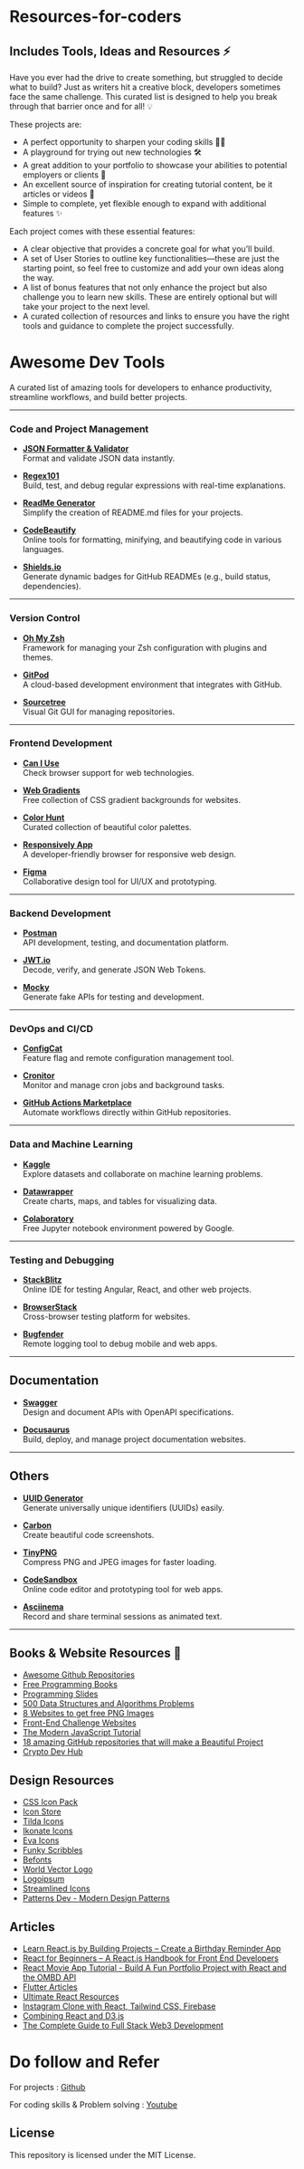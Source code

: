 # Resources-for-coders
## Includes Tools, Ideas and Resources ⚡

Have you ever had the drive to create something, but struggled to decide what to build? Just as writers hit a creative block, developers sometimes face the same challenge. This curated list is designed to help you break through that barrier once and for all! 💡

These projects are:

- A perfect opportunity to sharpen your coding skills 🧑‍💻
- A playground for trying out new technologies 🛠️
- A great addition to your portfolio to showcase your abilities to potential employers or clients 📑
- An excellent source of inspiration for creating tutorial content, be it articles or videos 🎥
- Simple to complete, yet flexible enough to expand with additional features ✨

Each project comes with these essential features:

- A clear objective that provides a concrete goal for what you’ll build.
- A set of User Stories to outline key functionalities—these are just the starting point, so feel free to customize and add your own ideas along the way.
- A list of bonus features that not only enhance the project but also challenge you to learn new skills. These are entirely optional but will take your project to the next level.
- A curated collection of resources and links to ensure you have the right tools and guidance to complete the project successfully.


# Awesome Dev Tools

A curated list of amazing tools for developers to enhance productivity, streamline workflows, and build better projects.

---

### Code and Project Management

- **[JSON Formatter & Validator](https://jsonformatter.org/)**  
  Format and validate JSON data instantly.

- **[Regex101](https://regex101.com/)**  
  Build, test, and debug regular expressions with real-time explanations.

- **[ReadMe Generator](https://readme.so/)**  
  Simplify the creation of README.md files for your projects.

- **[CodeBeautify](https://codebeautify.org/)**  
  Online tools for formatting, minifying, and beautifying code in various languages.

- **[Shields.io](https://shields.io/)**  
  Generate dynamic badges for GitHub READMEs (e.g., build status, dependencies).

---

### Version Control

- **[Oh My Zsh](https://ohmyz.sh/)**  
  Framework for managing your Zsh configuration with plugins and themes.

- **[GitPod](https://gitpod.io/)**  
  A cloud-based development environment that integrates with GitHub.

- **[Sourcetree](https://www.sourcetreeapp.com/)**  
  Visual Git GUI for managing repositories.

---

### Frontend Development

- **[Can I Use](https://caniuse.com/)**  
  Check browser support for web technologies.

- **[Web Gradients](https://webgradients.com/)**  
  Free collection of CSS gradient backgrounds for websites.

- **[Color Hunt](https://colorhunt.co/)**  
  Curated collection of beautiful color palettes.

- **[Responsively App](https://responsively.app/)**  
  A developer-friendly browser for responsive web design.

- **[Figma](https://www.figma.com/)**  
  Collaborative design tool for UI/UX and prototyping.

---

### Backend Development

- **[Postman](https://www.postman.com/)**  
  API development, testing, and documentation platform.

- **[JWT.io](https://jwt.io/)**  
  Decode, verify, and generate JSON Web Tokens.

- **[Mocky](https://designer.mocky.io/)**  
  Generate fake APIs for testing and development.

---

### DevOps and CI/CD

- **[ConfigCat](https://configcat.com/)**  
  Feature flag and remote configuration management tool.

- **[Cronitor](https://cronitor.io/)**  
  Monitor and manage cron jobs and background tasks.

- **[GitHub Actions Marketplace](https://github.com/marketplace?type=actions)**  
  Automate workflows directly within GitHub repositories.

---

### Data and Machine Learning

- **[Kaggle](https://www.kaggle.com/)**  
  Explore datasets and collaborate on machine learning problems.

- **[Datawrapper](https://www.datawrapper.de/)**  
  Create charts, maps, and tables for visualizing data.

- **[Colaboratory](https://colab.research.google.com/)**  
  Free Jupyter notebook environment powered by Google.

---

### Testing and Debugging

- **[StackBlitz](https://stackblitz.com/)**  
  Online IDE for testing Angular, React, and other web projects.

- **[BrowserStack](https://www.browserstack.com/)**  
  Cross-browser testing platform for websites.

- **[Bugfender](https://bugfender.com/)**  
  Remote logging tool to debug mobile and web apps.

---

## Documentation

- **[Swagger](https://swagger.io/)**  
  Design and document APIs with OpenAPI specifications.

- **[Docusaurus](https://docusaurus.io/)**  
  Build, deploy, and manage project documentation websites.

---

## Others

- **[UUID Generator](https://www.uuidgenerator.net/)**  
  Generate universally unique identifiers (UUIDs) easily.

- **[Carbon](https://carbon.now.sh/)**  
  Create beautiful code screenshots.

- **[TinyPNG](https://tinypng.com/)**  
  Compress PNG and JPEG images for faster loading.

- **[CodeSandbox](https://codesandbox.io/)**  
  Online code editor and prototyping tool for web apps.

- **[Asciinema](https://asciinema.org/)**  
  Record and share terminal sessions as animated text.

---

## Books & Website Resources 🔗

- [Awesome Github Repositories](https://dev.to/denicmarko/github-repositories-to-improve-your-programming-skills-2d1e)
- [Free Programming Books](https://ebookfoundation.github.io/free-programming-books/)
- [Programming Slides](https://marko-knoebl.github.io/slides/)
- [500 Data Structures and Algorithms Problems](https://www.quora.com/q/techiedelight/500-Data-Structures-and-Algorithms-interview-questions-and-their-solutions)
- [8 Websites to get free PNG Images](https://www.instagram.com/p/CKZOtSRAlzi/?igshid=4exf5ik7vphu)
- [Front-End Challenge Websites](https://www.instagram.com/p/CKEeFaJALI_/)
- [The Modern JavaScript Tutorial](https://javascript.info/)
- [18 amazing GitHub repositories that will make a Beautiful Project](https://dev.to/kerthin/18-amazing-github-repositories-that-will-help-you-make-a-beautiful-project-3pgo)
- [Crypto Dev Hub](https://cryptodevhub.io/)

## Design Resources 

- [CSS Icon Pack](https://css.gg/)
- [Icon Store](https://iconstore.co/)
- [Tilda Icons](https://tilda.cc/free-icons/)
- [Ikonate Icons](https://ikonate.com/)
- [Eva Icons](https://akveo.github.io/eva-icons/#/)
- [Funky Scribbles](https://www.scribbbles.design/)
- [Befonts](https://befonts.com/)
- [World Vector Logo](https://worldvectorlogo.com/)
- [Logoipsum](https://logoipsum.com/)
- [Streamlined Icons](https://streamlinehq.com/)
- [Patterns Dev - Modern Design Patterns](https://www.patterns.dev/)


## Articles

- [Learn React.js by Building Projects – Create a Birthday Reminder App](https://www.freecodecamp.org/news/react-practice-project-birthday-reminder-app/)
- [React for Beginners – A React.js Handbook for Front End Developers](https://www.freecodecamp.org/news/react-beginner-handbook/)
- [React Movie App Tutorial - Build A Fun Portfolio Project with React and the OMBD API](https://www.freecodecamp.org/news/react-movie-app-tutorial/)
- [Flutter Articles](https://codewithandrea.com/articles/)
- [Ultimate React Resources](https://dev.to/hulyakarakaya/ultimate-react-resources-obl)
- [Instagram Clone with React, Tailwind CSS, Firebase](https://www.youtube.com/watch?v=mDgEqoQUBgk&list=LL&index=1&t=14s)
- [Combining React and D3.js](https://wattenberger.com/blog/react-and-d3)
- [The Complete Guide to Full Stack Web3 Development](https://dev.to/dabit3/the-complete-guide-to-full-stack-web3-development-4g74)

# Do follow and Refer 
For projects : [Github](https://github.com/sarah131/)

For coding skills & Problem solving : [Youtube](https://youtube.com/@theengineeringcodex?si=5o6xpI8eqK7-2fQf)

## License

This repository is licensed under the MIT License.

